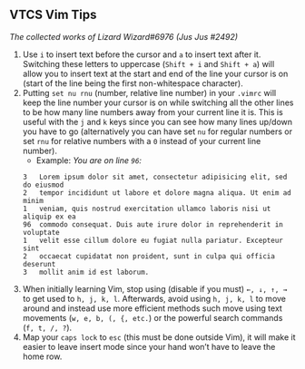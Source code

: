 ## VTCS Vim Tips
*The collected works of Lizard Wizard#6976 (Jus Jus #2492)*
1. Use `i` to insert text before the cursor and `a` to insert text after it.
    Switching these letters to uppercase (`Shift + i` and `Shift + a`) will
    allow you to insert text at the start and end of the line your cursor is on
    (start of the line being the first non-whitespace character).
2. Putting `set nu rnu` (number, relative line number) in your `.vimrc` will
    keep the line number your cursor is on while switching all the other lines
    to be how many line numbers away from your current line it is. This is
    useful with the `j` and `k` keys since you can see how many lines up/down
    you have to go (alternatively you can have set `nu` for regular numbers or
    set `rnu` for relative numbers with a `0` instead of your current line
    number).
    - Example: *You are on line `96`:*
    ```
    3   Lorem ipsum dolor sit amet, consectetur adipisicing elit, sed do eiusmod
    2   tempor incididunt ut labore et dolore magna aliqua. Ut enim ad minim
    1   veniam, quis nostrud exercitation ullamco laboris nisi ut aliquip ex ea
    96  commodo consequat. Duis aute irure dolor in reprehenderit in voluptate
    1   velit esse cillum dolore eu fugiat nulla pariatur. Excepteur sint
    2   occaecat cupidatat non proident, sunt in culpa qui officia deserunt
    3   mollit anim id est laborum.
    ```
3. When initially learning Vim, stop using (disable if you must) `←, ↓, ↑, →` to
    get used to `h, j, k, l`. Afterwards, avoid using `h, j, k, l` to move
    around and instead use more efficient methods such move using text movements
    (`w, e, b, (, {, etc.`) or the powerful search commands (`f, t, /, ?`).
4. Map your `caps lock` to `esc` (this must be done outside Vim), it will make
    it easier to leave insert mode since your hand won’t have to leave the home
    row.
